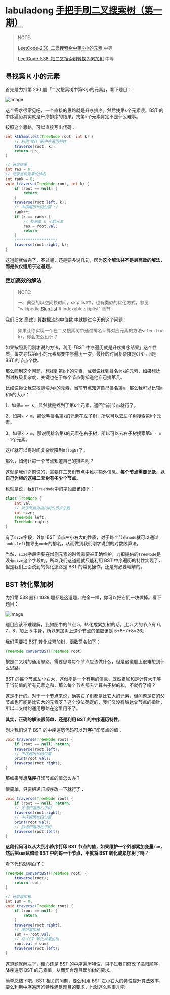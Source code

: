 # labuladong [手把手刷二叉搜索树（第一期）](https://mp.weixin.qq.com/s/ioyqagZLYrvdlZyOMDjrPw)

> NOTE: 
>
> [LeetCode-230. 二叉搜索树中第K小的元素](https://leetcode.cn/problems/kth-smallest-element-in-a-bst/) 中等
>
> [LeetCode-538. 把二叉搜索树转换为累加树](https://leetcode.cn/problems/convert-bst-to-greater-tree/) 中等
>
> 

## 寻找第 K 小的元素

首先是力扣第 230 题「二叉搜索树中第K小的元素」，看下题目：

![Image](https://mmbiz.qpic.cn/sz_mmbiz_png/gibkIz0MVqdHhbIiaKVgQmmRicyibctQHKeFbBUZPQ9o9X4EdkyPicKXCjJHlApoIgQibKiaCFHuUSkDZlhdBia5WuyxtA/640?wx_fmt=png&tp=webp&wxfrom=5&wx_lazy=1&wx_co=1)

这个需求很常见吧，一个直接的思路就是升序排序，然后找第`k`个元素呗。BST 的中序遍历其实就是升序排序的结果，找第`k`个元素肯定不是什么难事。

按照这个思路，可以直接写出代码：

```java
int kthSmallest(TreeNode root, int k) {
    // 利用 BST 的中序遍历特性
    traverse(root, k);
    return res;
}

// 记录结果
int res = 0;
// 记录当前元素的排名
int rank = 0;
void traverse(TreeNode root, int k) {
    if (root == null) {
        return;
    }
    traverse(root.left, k);
    /* 中序遍历代码位置 */
    rank++;
    if (k == rank) {
        // 找到第 k 小的元素
        res = root.val;
        return;
    }
    /*****************/
    traverse(root.right, k);
}
```

这道题就做完了，不过呢，还是要多说几句，因为**这个解法并不是最高效的解法，而是仅仅适用于这道题。**

### 更加高效的解法

> NOTE: 
>
> 一、典型的以空间换时间，skip list中，也有类似的优化方式，参见 "wikipedia [Skip list](https://en.wikipedia.org/wiki/Skip_list) # Indexable skiplist" 章节
>
> 

我们旧文 [高效计算数据流的中位数](http://mp.weixin.qq.com/s?__biz=MzAxODQxMDM0Mw==&mid=2247487197&idx=1&sn=0cb587fda164bda7fbcaa54cb9630fde&chksm=9bd7f0d5aca079c3ec2e68ba81a3bbd52e4260f413fa50c6d70fbffc8dd418ad68423cc1f482&scene=21#wechat_redirect) 中就提过今天的这个问题：

> 如果让你实现一个在二叉搜索树中通过排名计算对应元素的方法`select(int k)`，你会怎么设计？

如果按照我们刚才说的方法，利用「BST 中序遍历就是升序排序结果」这个性质，每次寻找第`k`小的元素都要中序遍历一次，最坏的时间复杂度是`O(N)`，`N`是 BST 的节点个数。

那么回到这个问题，想找到第`k`小的元素，或者说找到排名为`k`的元素，如果想达到对数级复杂度，关键也在于每个节点得知道他自己排第几。

比如说你让我查找排名为`k`的元素，当前节点知道自己排名第`m`，那么我可以比较`m`和`k`的大小：

1、如果`m == k`，显然就是找到了第`k`个元素，返回当前节点就行了。

2、如果`k < m`，那说明排名第`k`的元素在左子树，所以可以去左子树搜索第`k`个元素。

3、如果`k > m`，那说明排名第`k`的元素在右子树，所以可以去右子树搜索第`k - m - 1`个元素。

这样就可以将时间复杂度降到`O(logN)`了。

那么，如何让每一个节点知道自己的排名呢？

这就是我们之前说的，需要在二叉树节点中维护额外信息。**每个节点需要记录，以自己为根的这棵二叉树有多少个节点**。

也就是说，我们`TreeNode`中的字段应该如下：

```Java
class TreeNode {
    int val;
    // 以该节点为根的树的节点总数
    int size;
    TreeNode left;
    TreeNode right;
}
```

有了`size`字段，外加 BST 节点左小右大的性质，对于每个节点`node`就可以通过`node.left`推导出`node`的排名，从而做到我们刚才说到的对数级算法。

当然，`size`字段需要在增删元素的时候需要被正确维护，力扣提供的`TreeNode`是没有`size`这个字段的，所以我们这道题就只能利用 BST 中序遍历的特性实现了，但是我们上面说到的优化思路是 BST 的常见操作，还是有必要理解的。

## BST 转化累加树

力扣第 538 题和 1038 题都是这道题，完全一样，你可以把它们一块做掉。看下题目：

![Image](https://mmbiz.qpic.cn/sz_mmbiz_png/gibkIz0MVqdHhbIiaKVgQmmRicyibctQHKeFgNC21oJ9oC6xicLmWw9giaoVfWOWwP1RtdxYCDAdSCza7Rc2IF09TXSQ/640?wx_fmt=png&tp=webp&wxfrom=5&wx_lazy=1&wx_co=1)

题目应该不难理解，比如图中的节点 5，转化成累加树的话，比 5 大的节点有 6，7，8，加上 5 本身，所以累加树上这个节点的值应该是 5+6+7+8=26。

我们需要把 BST 转化成累加树，函数签名如下：

```Java
TreeNode convertBST(TreeNode root)
```

按照二叉树的通用思路，需要思考每个节点应该做什么，但是这道题上很难想到什么思路。

BST 的每个节点左小右大，这似乎是一个有用的信息，既然累加和是计算大于等于当前值的所有元素之和，那么每个节点都去计算右子树的和，不就行了吗？

这是不行的。对于一个节点来说，确实右子树都是比它大的元素，但问题是它的父节点也可能是比它大的元素呀？这个没法确定的，我们又没有触达父节点的指针，所以二叉树的通用思路在这里用不了。

**其实，正确的解法很简单，还是利用 BST 的中序遍历特性**。

刚才我们说了 BST 的中序遍历代码可以**升序**打印节点的值：

```Java
void traverse(TreeNode root) {
    if (root == null) return;
    traverse(root.left);
    // 中序遍历代码位置
    print(root.val);
    traverse(root.right);
}
```

那如果我想**降序**打印节点的值怎么办？

很简单，只要把递归顺序改一下就行了：

```Java
void traverse(TreeNode root) {
    if (root == null) return;
    // 先递归遍历右子树
    traverse(root.right);
    // 中序遍历代码位置
    print(root.val);
    // 后递归遍历左子树
    traverse(root.left);
}
```

**这段代码可以从大到小降序打印 BST 节点的值，如果维护一个外部累加变量`sum`，然后把`sum`赋值给 BST 中的每一个节点，不就将 BST 转化成累加树了吗**？

看下代码就明白了：

```Java
TreeNode convertBST(TreeNode root) {
    traverse(root);
    return root;
}

// 记录累加和
int sum = 0;
void traverse(TreeNode root) {
    if (root == null) {
        return;
    }
    traverse(root.right);
    // 维护累加和
    sum += root.val;
    // 将 BST 转化成累加树
    root.val = sum;
    traverse(root.left);
}
```

这道题就解决了，核心还是 BST 的中序遍历特性，只不过我们修改了递归顺序，降序遍历 BST 的元素值，从而契合题目累加树的要求。

简单总结下吧，BST 相关的问题，要么利用 BST 左小右大的特性提升算法效率，要么利用中序遍历的特性满足题目的要求，也就这么些事儿吧。
